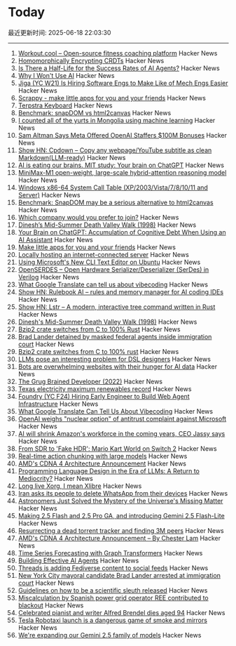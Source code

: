 # Today

最近更新时间: 2025-06-18 22:03:30

--- 
1. [Workout.cool – Open-source fitness coaching platform](https://github.com/Snouzy/workout-cool) Hacker News
2. [Homomorphically Encrypting CRDTs](https://jakelazaroff.com/words/homomorphically-encrypted-crdts/) Hacker News
3. [Is There a Half-Life for the Success Rates of AI Agents?](https://www.tobyord.com/writing/half-life) Hacker News
4. [Why I Won't Use AI](https://agentultra.com/blog/why-i-wont-use-ai/index.html) Hacker News
5. [Jiga (YC W21) Is Hiring Software Engs to Make Like of Mech Engs Easier](https://www.workatastartup.com/companies/jiga) Hacker News
6. [Scrappy - make little apps for you and your friends](https://pontus.granstrom.me/scrappy/) Hacker News
7. [Terpstra Keyboard](http://terpstrakeyboard.com/web-app/keys.htm) Hacker News
8. [Benchmark: snapDOM vs html2canvas](https://zumerlab.github.io/snapdom/) Hacker News
9. [I counted all of the yurts in Mongolia using machine learning](https://monroeclinton.com/counting-all-yurts-in-mongolia/) Hacker News
10. [Sam Altman Says Meta Offered OpenAI Staffers $100M Bonuses](https://www.bloomberg.com/news/articles/2025-06-17/altman-says-meta-offered-openai-staffers-100-million-bonuses) Hacker News
11. [Show HN: Cpdown – Copy any webpage/YouTube subtitle as clean Markdown(LLM-ready)](https://news.ycombinator.com/from?site=github.com/ysm-dev) Hacker News
12. [AI is eating our brains. MIT study: Your brain on ChatGPT](https://www.media.mit.edu/projects/your-brain-on-chatgpt/overview/) Hacker News
13. [MiniMax-M1 open-weight, large-scale hybrid-attention reasoning model](https://github.com/MiniMax-AI/MiniMax-M1) Hacker News
14. [Windows x86-64 System Call Table (XP/2003/Vista/7/8/10/11 and Server)](https://j00ru.vexillium.org/syscalls/nt/64/) Hacker News
15. [Benchmark: SnapDOM may be a serious alternative to html2canvas](https://zumerlab.github.io/snapdom/) Hacker News
16. [Which company would you prefer to join?](https://www.companymatches.com/) Hacker News
17. [Dinesh’s Mid-Summer Death Valley Walk (1998)](https://dineshdesai.info/dv/photos.html) Hacker News
18. [Your Brain on ChatGPT: Accumulation of Cognitive Debt When Using an AI Assistant](https://fermatslibrary.com/s/your-brain-on-chatgpt-accumulation-of-cognitive-debt-when-using-an-ai-assistant-for-essay-writing-task) Hacker News
19. [Make little apps for you and your friends](https://pontus.granstrom.me/scrappy/) Hacker News
20. [Locally hosting an internet-connected server](https://mjg59.dreamwidth.org/72095.html) Hacker News
21. [Using Microsoft's New CLI Text Editor on Ubuntu](https://www.omgubuntu.co.uk/2025/06/microsoft-edit-text-editor-ubuntu) Hacker News
22. [OpenSERDES – Open Hardware Serializer/Deserializer (SerDes) in Verilog](https://github.com/SparcLab/OpenSERDES) Hacker News
23. [What Google Translate can tell us about vibecoding](https://ingrids.space/posts/what-google-translate-can-tell-us-about-vibecoding/) Hacker News
24. [Show HN: Rulebook AI – rules and memory manager for AI coding IDEs](https://github.com/botingw/rulebook-ai) Hacker News
25. [Show HN: Lstr – A modern, interactive tree command written in Rust](https://github.com/bgreenwell/lstr) Hacker News
26. [Dinesh's Mid-Summer Death Valley Walk (1998)](https://dineshdesai.info/dv/photos.html) Hacker News
27. [Bzip2 crate switches from C to 100% Rust](https://trifectatech.org/blog/bzip2-crate-switches-from-c-to-rust/) Hacker News
28. [Brad Lander detained by masked federal agents inside immigration court](https://www.thecity.nyc/2025/06/17/brad-lander-arrest-ice-immigration-court/) Hacker News
29. [Bzip2 crate switches from C to 100% rust](https://trifectatech.org/blog/bzip2-crate-switches-from-c-to-rust/) Hacker News
30. [LLMs pose an interesting problem for DSL designers](https://kirancodes.me/posts/log-lang-design-llms.html) Hacker News
31. [Bots are overwhelming websites with their hunger for AI data](https://www.theregister.com/2025/06/17/bot_overwhelming_websites_report/) Hacker News
32. [The Grug Brained Developer (2022)](https://grugbrain.dev/) Hacker News
33. [Texas electricity maximum renewables record](https://www.gridstatus.io/records/ercot?record=Maximum%20Renewables) Hacker News
34. [Foundry (YC F24) Hiring Early Engineer to Build Web Agent Infrastructure](https://www.ycombinator.com/companies/foundry/jobs/azAgJbN-foundry-software-engineer-new-grad-to-mid-level) Hacker News
35. [What Google Translate Can Tell Us About Vibecoding](https://ingrids.space/posts/what-google-translate-can-tell-us-about-vibecoding/) Hacker News
36. [OpenAI weighs "nuclear option" of antitrust complaint against Microsoft](https://arstechnica.com/ai/2025/06/openai-weighs-nuclear-option-of-antitrust-complaint-against-microsoft/) Hacker News
37. [AI will shrink Amazon's workforce in the coming years, CEO Jassy says](https://www.cnbc.com/2025/06/17/ai-amazon-workforce-jassy.html) Hacker News
38. [From SDR to 'Fake HDR': Mario Kart World on Switch 2](https://www.alexandermejia.com/from-sdr-to-fake-hdr-mario-kart-world-on-switch-2-undermines-modern-display-potential/) Hacker News
39. [Real-time action chunking with large models](https://www.pi.website/research/real_time_chunking) Hacker News
40. [AMD's CDNA 4 Architecture Announcement](https://chipsandcheese.com/p/amds-cdna-4-architecture-announcement) Hacker News
41. [Programming Language Design in the Era of LLMs: A Return to Mediocrity?](https://kirancodes.me/posts/log-lang-design-llms.html) Hacker News
42. [Long live Xorg, I mean Xlibre](https://www.dedoimedo.com/computers/xlibre.html) Hacker News
43. [Iran asks its people to delete WhatsApp from their devices](https://apnews.com/article/iran-whatsapp-meta-israel-d9e6fe43280123c9963802e6f10ac8d1) Hacker News
44. [Astronomers Just Solved the Mystery of the Universe's Missing Matter](https://gizmodo.com/astronomers-just-solved-the-mystery-of-the-universes-missing-matter-2000616320) Hacker News
45. [Making 2.5 Flash and 2.5 Pro GA, and introducing Gemini 2.5 Flash-Lite](https://blog.google/products/gemini/gemini-2-5-model-family-expands/) Hacker News
46. [Resurrecting a dead torrent tracker and finding 3M peers](https://kianbradley.com/2025/06/15/resurrecting-a-dead-tracker.html) Hacker News
47. [AMD's CDNA 4 Architecture Announcement – By Chester Lam](https://chipsandcheese.com/p/amds-cdna-4-architecture-announcement) Hacker News
48. [Time Series Forecasting with Graph Transformers](https://kumo.ai/research/time-series-forecasting/) Hacker News
49. [Building Effective AI Agents](https://www.anthropic.com/engineering/building-effective-agents) Hacker News
50. [Threads is adding Fediverse content to social feeds](https://www.theverge.com/news/688267/threads-fediverse-feed-search) Hacker News
51. [New York City mayoral candidate Brad Lander arrested at immigration court](https://www.theguardian.com/us-news/2025/jun/17/brad-lander-arrested-new-york-city-comptroller) Hacker News
52. [Guidelines on how to be a scientific sleuth released](https://osf.io/2kdez/wiki/home/) Hacker News
53. [Miscalculation by Spanish power grid operator REE contributed to blackout](https://www.reuters.com/business/energy/investigation-into-spains-april-28-blackout-shows-no-evidence-cyberattack-2025-06-17/) Hacker News
54. [Celebrated pianist and writer Alfred Brendel dies aged 94](https://www.theguardian.com/music/2025/jun/17/celebrated-pianist-and-writer-alfred-brendel-dies-aged-94) Hacker News
55. [Tesla Robotaxi launch is a dangerous game of smoke and mirrors](https://electrek.co/2025/06/16/tesla-robotaxi-launch-dangerous-game-smoke-mirrors/) Hacker News
56. [We're expanding our Gemini 2.5 family of models](https://blog.google/products/gemini/gemini-2-5-model-family-expands/) Hacker News
